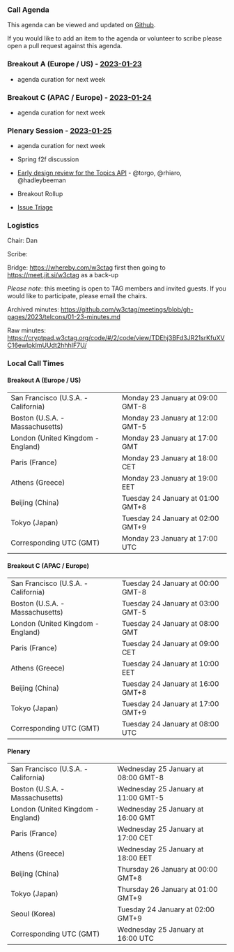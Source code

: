 ### Call Agenda

This agenda can be viewed and updated on [Github](https://github.com/w3ctag/meetings/blob/gh-pages/2023/telcons/01-23-agenda.md).

If you would like to add an item to the agenda or volunteer to scribe please open a pull request against this agenda.

### Breakout A (Europe / US) - [2023-01-23](https://www.timeanddate.com/worldclock/converter.html?iso=20230123T170000&p1=224&p2=43&p3=136&p4=195&p5=26&p6=33&p7=248&p8=235)

* agenda curation for next week

### Breakout C (APAC / Europe) - [2023-01-24](https://www.timeanddate.com/worldclock/converter.html?iso=20230124T080000&p1=224&p2=43&p3=136&p4=195&p5=26&p6=33&p7=248&p8=235)

* agenda curation for next week

### Plenary Session - [2023-01-25](https://www.timeanddate.com/worldclock/converter.html?iso=20230125T160000&p1=224&p2=43&p3=136&p4=195&p5=26&p6=33&p7=248&p8=235)

* agenda curation for next week
* Spring f2f discussion
* [Early design review for the Topics API](https://github.com/w3ctag/design-reviews/issues/726) - @torgo, @rhiaro, @hadleybeeman

* Breakout Rollup
* [Issue Triage](https://github.com/w3ctag/design-reviews/issues?q=is%3Aissue+is%3Aopen+label%3A%22Progress%3A+untriaged%22)

### Logistics

Chair: Dan

Scribe:

Bridge: https://whereby.com/w3ctag first then going to https://meet.jit.si/w3ctag as a back-up

*Please note*: this meeting is open to TAG members and invited guests. If you would like to participate, please email the chairs.

Archived minutes: https://github.com/w3ctag/meetings/blob/gh-pages/2023/telcons/01-23-minutes.md

Raw minutes: https://cryptpad.w3ctag.org/code/#/2/code/view/TDEhj3BFd3JR21srKfuXVC16ewIpkImUUdt2hhhIF7U/


### Local Call Times

#### Breakout A (Europe / US)

<table>
<tr><td> San Francisco (U.S.A. - California) <td> Monday 23 January at 09:00 GMT-8</td></tr>
<tr><td> Boston (U.S.A. - Massachusetts) <td> Monday 23 January at 12:00 GMT-5</td></tr>
<tr><td> London (United Kingdom - England) <td> Monday 23 January at 17:00 GMT</td></tr>
<tr><td> Paris (France) <td> Monday 23 January at 18:00 CET</td></tr>
<tr><td> Athens (Greece) <td> Monday 23 January at 19:00 EET</td></tr>
<tr><td> Beijing (China) <td> Tuesday 24 January at 01:00 GMT+8</td></tr>
<tr><td> Tokyo (Japan) <td> Tuesday 24 January at 02:00 GMT+9</td></tr>
<tr><td> Corresponding UTC (GMT) <td> Monday 23 January at 17:00 UTC</td></tr>
</table>

#### Breakout C (APAC / Europe)

<table>
<tr><td> San Francisco (U.S.A. - California) <td> Tuesday 24 January at 00:00 GMT-8</td></tr>
<tr><td> Boston (U.S.A. - Massachusetts) <td> Tuesday 24 January at 03:00 GMT-5</td></tr>
<tr><td> London (United Kingdom - England) <td> Tuesday 24 January at 08:00 GMT</td></tr>
<tr><td> Paris (France) <td> Tuesday 24 January at 09:00 CET</td></tr>
<tr><td> Athens (Greece) <td> Tuesday 24 January at 10:00 EET</td></tr>
<tr><td> Beijing (China) <td> Tuesday 24 January at 16:00 GMT+8</td></tr>
<tr><td> Tokyo (Japan) <td> Tuesday 24 January at 17:00 GMT+9</td></tr>
<tr><td> Corresponding UTC (GMT) <td> Tuesday 24 January at 08:00 UTC</td></tr>
</table>

#### Plenary

<table>
<tr><td> San Francisco (U.S.A. - California) <td> Wednesday 25 January at 08:00 GMT-8</td></tr>
<tr><td> Boston (U.S.A. - Massachusetts) <td> Wednesday 25 January at 11:00 GMT-5</td></tr>
<tr><td> London (United Kingdom - England) <td> Wednesday 25 January at 16:00 GMT</td></tr>
<tr><td> Paris (France) <td> Wednesday 25 January at 17:00 CET</td></tr>
<tr><td> Athens (Greece) <td> Wednesday 25 January at 18:00 EET</td></tr>
<tr><td> Beijing (China) <td> Thursday 26 January at 00:00 GMT+8</td></tr>
<tr><td> Tokyo (Japan) <td> Thursday 26 January at 01:00 GMT+9</td></tr>
<tr><td> Seoul (Korea) <td> Tuesday 24 January at 02:00 GMT+9</td></tr>
<tr><td> Corresponding UTC (GMT) <td> Wednesday 25 January at 16:00 UTC</td></tr>
</table>
